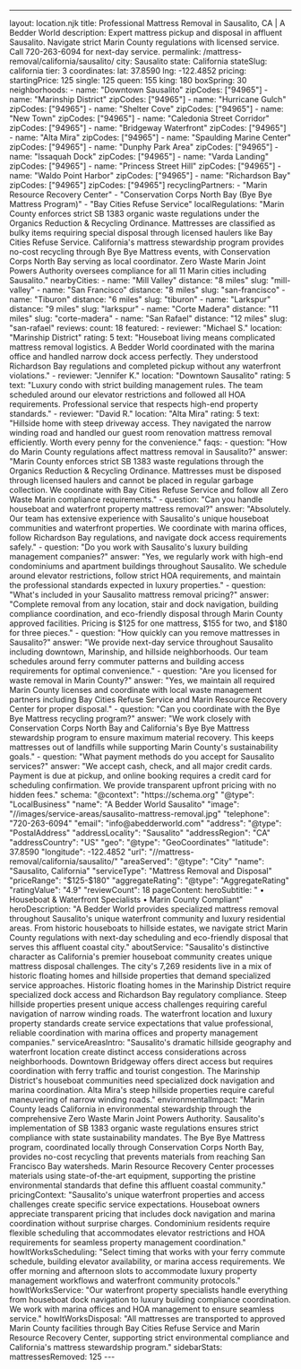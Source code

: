 ---
layout: location.njk
title: Professional Mattress Removal in Sausalito, CA | A Bedder World
description: Expert mattress pickup and disposal in affluent Sausalito. Navigate strict Marin County regulations with licensed service. Call 720-263-6094 for next-day service.
permalink: /mattress-removal/california/sausalito/
city: Sausalito state: California stateSlug: california tier: 3 coordinates: lat: 37.8590 lng: -122.4852 pricing: startingPrice: 125 single: 125 queen: 155 king: 180 boxSpring: 30 neighborhoods: - name: "Downtown Sausalito" zipCodes: ["94965"] - name: "Marinship District" zipCodes: ["94965"] - name: "Hurricane Gulch" zipCodes: ["94965"] - name: "Shelter Cove" zipCodes: ["94965"] - name: "New Town" zipCodes: ["94965"] - name: "Caledonia Street Corridor" zipCodes: ["94965"] - name: "Bridgeway Waterfront" zipCodes: ["94965"] - name: "Alta Mira" zipCodes: ["94965"] - name: "Spaulding Marine Center" zipCodes: ["94965"] - name: "Dunphy Park Area" zipCodes: ["94965"] - name: "Issaquah Dock" zipCodes: ["94965"] - name: "Varda Landing" zipCodes: ["94965"] - name: "Princess Street Hill" zipCodes: ["94965"] - name: "Waldo Point Harbor" zipCodes: ["94965"] - name: "Richardson Bay" zipCodes: ["94965"] zipCodes: ["94965"] recyclingPartners: - "Marin Resource Recovery Center" - "Conservation Corps North Bay (Bye Bye Mattress Program)" - "Bay Cities Refuse Service" localRegulations: "Marin County enforces strict SB 1383 organic waste regulations under the Organics Reduction & Recycling Ordinance. Mattresses are classified as bulky items requiring special disposal through licensed haulers like Bay Cities Refuse Service. California's mattress stewardship program provides no-cost recycling through Bye Bye Mattress events, with Conservation Corps North Bay serving as local coordinator. Zero Waste Marin Joint Powers Authority oversees compliance for all 11 Marin cities including Sausalito." nearbyCities: - name: "Mill Valley" distance: "8 miles" slug: "mill-valley" - name: "San Francisco" distance: "8 miles" slug: "san-francisco" - name: "Tiburon" distance: "6 miles" slug: "tiburon" - name: "Larkspur" distance: "9 miles" slug: "larkspur" - name: "Corte Madera" distance: "11 miles" slug: "corte-madera" - name: "San Rafael" distance: "12 miles" slug: "san-rafael" reviews: count: 18 featured: - reviewer: "Michael S." location: "Marinship District" rating: 5 text: "Houseboat living means complicated mattress removal logistics. A Bedder World coordinated with the marina office and handled narrow dock access perfectly. They understood Richardson Bay regulations and completed pickup without any waterfront violations." - reviewer: "Jennifer K." location: "Downtown Sausalito" rating: 5 text: "Luxury condo with strict building management rules. The team scheduled around our elevator restrictions and followed all HOA requirements. Professional service that respects high-end property standards." - reviewer: "David R." location: "Alta Mira" rating: 5 text: "Hillside home with steep driveway access. They navigated the narrow winding road and handled our guest room renovation mattress removal efficiently. Worth every penny for the convenience." faqs: - question: "How do Marin County regulations affect mattress removal in Sausalito?" answer: "Marin County enforces strict SB 1383 waste regulations through the Organics Reduction & Recycling Ordinance. Mattresses must be disposed through licensed haulers and cannot be placed in regular garbage collection. We coordinate with Bay Cities Refuse Service and follow all Zero Waste Marin compliance requirements." - question: "Can you handle houseboat and waterfront property mattress removal?" answer: "Absolutely. Our team has extensive experience with Sausalito's unique houseboat communities and waterfront properties. We coordinate with marina offices, follow Richardson Bay regulations, and navigate dock access requirements safely." - question: "Do you work with Sausalito's luxury building management companies?" answer: "Yes, we regularly work with high-end condominiums and apartment buildings throughout Sausalito. We schedule around elevator restrictions, follow strict HOA requirements, and maintain the professional standards expected in luxury properties." - question: "What's included in your Sausalito mattress removal pricing?" answer: "Complete removal from any location, stair and dock navigation, building compliance coordination, and eco-friendly disposal through Marin County approved facilities. Pricing is $125 for one mattress, $155 for two, and $180 for three pieces." - question: "How quickly can you remove mattresses in Sausalito?" answer: "We provide next-day service throughout Sausalito including downtown, Marinship, and hillside neighborhoods. Our team schedules around ferry commuter patterns and building access requirements for optimal convenience." - question: "Are you licensed for waste removal in Marin County?" answer: "Yes, we maintain all required Marin County licenses and coordinate with local waste management partners including Bay Cities Refuse Service and Marin Resource Recovery Center for proper disposal." - question: "Can you coordinate with the Bye Bye Mattress recycling program?" answer: "We work closely with Conservation Corps North Bay and California's Bye Bye Mattress stewardship program to ensure maximum material recovery. This keeps mattresses out of landfills while supporting Marin County's sustainability goals." - question: "What payment methods do you accept for Sausalito services?" answer: "We accept cash, check, and all major credit cards. Payment is due at pickup, and online booking requires a credit card for scheduling confirmation. We provide transparent upfront pricing with no hidden fees." schema: "@context": "https://schema.org" "@type": "LocalBusiness" "name": "A Bedder World Sausalito" "image": "//images/service-areas/sausalito-mattress-removal.jpg" "telephone": "720-263-6094" "email": "info@abedderworld.com" "address": "@type": "PostalAddress" "addressLocality": "Sausalito" "addressRegion": "CA" "addressCountry": "US" "geo": "@type": "GeoCoordinates" "latitude": 37.8590 "longitude": -122.4852 "url": "//mattress-removal/california/sausalito/" "areaServed": "@type": "City" "name": "Sausalito, California" "serviceType": "Mattress Removal and Disposal" "priceRange": "$125-$180" "aggregateRating": "@type": "AggregateRating" "ratingValue": "4.9" "reviewCount": 18 pageContent: heroSubtitle: " • Houseboat & Waterfront Specialists • Marin County Compliant" heroDescription: "A Bedder World provides specialized mattress removal throughout Sausalito's unique waterfront community and luxury residential areas. From historic houseboats to hillside estates, we navigate strict Marin County regulations with next-day scheduling and eco-friendly disposal that serves this affluent coastal city." aboutService: "Sausalito's distinctive character as California's premier houseboat community creates unique mattress disposal challenges. The city's 7,269 residents live in a mix of historic floating homes and hillside properties that demand specialized service approaches. Historic floating homes in the Marinship District require specialized dock access and Richardson Bay regulatory compliance. Steep hillside properties present unique access challenges requiring careful navigation of narrow winding roads. The waterfront location and luxury property standards create service expectations that value professional, reliable coordination with marina offices and property management companies." serviceAreasIntro: "Sausalito's dramatic hillside geography and waterfront location create distinct access considerations across neighborhoods. Downtown Bridgeway offers direct access but requires coordination with ferry traffic and tourist congestion. The Marinship District's houseboat communities need specialized dock navigation and marina coordination. Alta Mira's steep hillside properties require careful maneuvering of narrow winding roads." environmentalImpact: "Marin County leads California in environmental stewardship through the comprehensive Zero Waste Marin Joint Powers Authority. Sausalito's implementation of SB 1383 organic waste regulations ensures strict compliance with state sustainability mandates. The Bye Bye Mattress program, coordinated locally through Conservation Corps North Bay, provides no-cost recycling that prevents materials from reaching San Francisco Bay watersheds. Marin Resource Recovery Center processes materials using state-of-the-art equipment, supporting the pristine environmental standards that define this affluent coastal community." pricingContext: "Sausalito's unique waterfront properties and access challenges create specific service expectations. Houseboat owners appreciate transparent pricing that includes dock navigation and marina coordination without surprise charges. Condominium residents require flexible scheduling that accommodates elevator restrictions and HOA requirements for seamless property management coordination." howItWorksScheduling: "Select timing that works with your ferry commute schedule, building elevator availability, or marina access requirements. We offer morning and afternoon slots to accommodate luxury property management workflows and waterfront community protocols." howItWorksService: "Our waterfront property specialists handle everything from houseboat dock navigation to luxury building compliance coordination. We work with marina offices and HOA management to ensure seamless service." howItWorksDisposal: "All mattresses are transported to approved Marin County facilities through Bay Cities Refuse Service and Marin Resource Recovery Center, supporting strict environmental compliance and California's mattress stewardship program." sidebarStats: mattressesRemoved: 125 ---